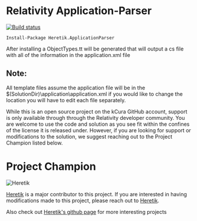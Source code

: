 # Relativity Application-Parser
[![Build status](https://ci.appveyor.com/api/projects/status/vti5t700o00f58j4?svg=true)](https://ci.appveyor.com/project/dvbarnes/application-parser)

```
Install-Package Heretik.ApplicationParser
```
After installing a ObjectTypes.tt will be generated that will output a cs file with all of the information in the application.xml file

## Note:
All template files assume the application file will be in the $(SolutionDir)\application\application.xml if you would like to change the location you will have to edit each file separately.

While this is an open source project on the kCura GitHub account, support is only available through through the Relativity developer community. You are welcome to use the code and solution as you see fit within the confines of the license it is released under. However, if you are looking for support or modifications to the solution, we suggest reaching out to the Project Champion listed below.

# Project Champion 
![Heretik](https://kcura-media.s3.amazonaws.com/app/img/partner_logos/heretik_small.png "Heretik")

[Heretik](https://heretik.io/) is a major contributor to this project.  If you are interested in having modifications made to this project, please reach out to [Heretik](https://heretik.io/).

Also check out [Heretik's github page](https://github.com/Heretik-Corp) for more interesting projects
